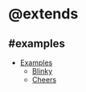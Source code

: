 # @extends

## #examples

* [Examples](/examples)
    * [Blinky](/examples/blinky)
    * [Cheers](/examples/cheers)

